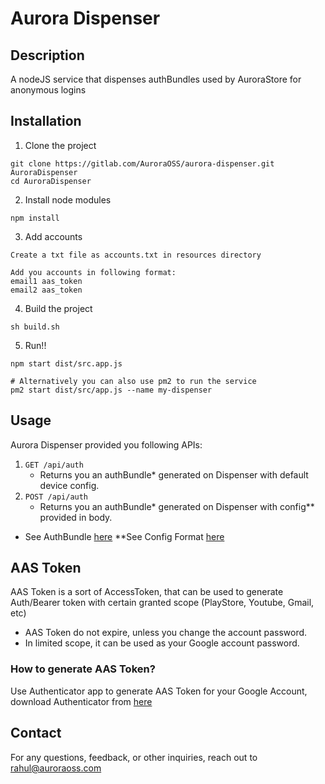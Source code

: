 # Aurora Dispenser

## Description

A nodeJS service that dispenses authBundles used by AuroraStore for anonymous logins


## Installation

1. Clone the project 
```
git clone https://gitlab.com/AuroraOSS/aurora-dispenser.git AuroraDispenser
cd AuroraDispenser
```

2. Install node modules
```
npm install
```

3. Add accounts
```
Create a txt file as accounts.txt in resources directory

Add you accounts in following format:
email1 aas_token
email2 aas_token
```

4. Build the project
```
sh build.sh
```

5. Run!!
```
npm start dist/src.app.js

# Alternatively you can also use pm2 to run the service
pm2 start dist/src/app.js --name my-dispenser
```

## Usage

Aurora Dispenser provided you following APIs:

1. `GET /api/auth`
   - Returns you an authBundle* generated on Dispenser with default device config.
2. `POST /api/auth`
   - Returns you an authBundle* generated on Dispenser with config** provided in body.
   

* See AuthBundle [here](https://gitlab.com/AuroraOSS/aurora-dispenser/-/blob/main/src/types.ts?ref_type=heads#L1-L19)
**See Config Format [here](https://gitlab.com/AuroraOSS/aurora-dispenser/-/raw/main/resources/arm64_xxhdpi.properties)


## AAS Token
AAS Token is a sort of AccessToken, that can be used to generate Auth/Bearer token with certain granted scope (PlayStore, Youtube, Gmail, etc)

- AAS Token do not expire, unless you change the account password.
- In limited scope, it can be used as your Google account password.

### How to generate AAS Token?
Use Authenticator app to generate AAS Token for your Google Account, download Authenticator from [here](https://github.com/whyorean/Authenticator/releases)



## Contact

For any questions, feedback, or other inquiries, reach out to rahul@auroraoss.com

